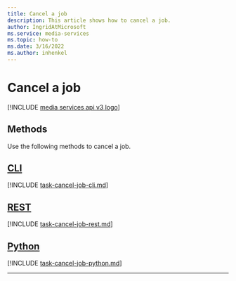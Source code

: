 ```yaml
---
title: Cancel a job
description: This article shows how to cancel a job.
author: IngridAtMicrosoft
ms.service: media-services
ms.topic: how-to
ms.date: 3/16/2022
ms.author: inhenkel
---
```


# Cancel a job

[!INCLUDE [media services api v3 logo](./includes/v3-hr.md)]

## Methods

Use the following methods to cancel a job.

## [CLI](#tab/cli/)

[!INCLUDE [task-cancel-job-cli.md](includes/task-cancel-job-cli.md)]

## [REST](#tab/rest/)

[!INCLUDE [task-cancel-job-rest.md](includes/task-cancel-job-rest.md)]

## [Python](#tab/python/)

[!INCLUDE [task-cancel-job-python.md](includes/task-cancel-job-python.md)]

---

